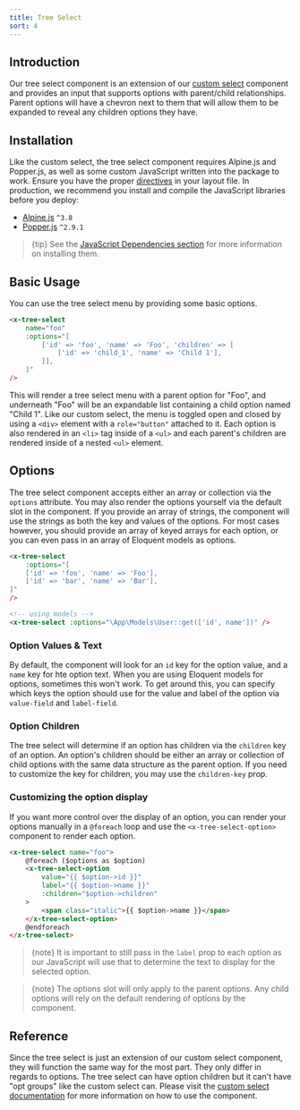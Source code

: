 ```yaml
---
title: Tree Select
sort: 4
---
```


## Introduction

Our tree select component is an extension of our [custom select](/docs/laravel-form-components/{version}/selects/custom-select) component and provides
an input that supports options with parent/child relationships. Parent options will have a chevron next to them that will allow them to be expanded
to reveal any children options they have.

## Installation

Like the custom select, the tree select component requires Alpine.js and Popper.js, as well as some custom JavaScript written into the package to work.
Ensure you have the proper [directives](/docs/laravel-form-components/installation#directives) in your layout file.
In production, we recommend you install and compile the JavaScript libraries before you deploy:

-   [Alpine.js](https://github.com/alpinejs/alpine) `^3.8`
-   [Popper.js](https://popper.js.org) `^2.9.1`

> {tip} See the [JavaScript Dependencies section](/docs/laravel-form-components/{version}/installation#javascript-dependencies) for more information on installing them.

## Basic Usage

You can use the tree select menu by providing some basic options.

```html
<x-tree-select
    name="foo"
    :options="[
        ['id' => 'foo', 'name' => 'Foo', 'children' => [
            ['id' => 'child_1', 'name' => 'Child 1'],
        ]],
    ]"
/>
```

This will render a tree select menu with a parent option for "Foo", and underneath "Foo" will be an expandable list containing a child option named "Child 1".
Like our custom select, the menu is toggled open and closed by using a `<div>` element with a `role="button"` attached to it. Each option is also rendered
in an `<li>` tag inside of a `<ul>` and each parent's children are rendered inside of a nested `<ul>` element.

## Options

The tree select component accepts either an array or collection via the `options` attribute. You may also render the options yourself via the default slot in the component.
If you provide an array of strings, the component will use the strings as both the key and values of the options. For most cases however, you should provide an array
of keyed arrays for each option, or you can even pass in an array of Eloquent models as options.

```html
<x-tree-select
    :options="[
    ['id' => 'foo', 'name' => 'Foo'],
    ['id' => 'bar', 'name' => 'Bar'],
]"
/>

<!-- using models -->
<x-tree-select :options="\App\Models\User::get(['id', name'])" />
```

### Option Values & Text

By default, the component will look for an `id` key for the option value, and a `name` key for hte option text. When you are using Eloquent models for options,
sometimes this won't work. To get around this, you can specify which keys the option should use for the value and label of the option via `value-field` and `label-field`.

### Option Children

The tree select will determine if an option has children via the `children` key of an option. An option's children should be either an array or collection of child options with the
same data structure as the parent option. If you need to customize the key for children, you may use the `children-key` prop.

### Customizing the option display

If you want more control over the display of an option, you can render your options manually in a `@foreach` loop and use the `<x-tree-select-option>` component to render each option.

```html
<x-tree-select name="foo">
    @foreach ($options as $option)
    <x-tree-select-option
        value="{{ $option->id }}"
        label="{{ $option->name }}"
        :children="$option->children"
    >
        <span class="italic">{{ $option->name }}</span>
    </x-tree-select-option>
    @endforeach
</x-tree-select>
```

> {note} It is important to still pass in the `label` prop to each option as our JavaScript will use that to determine the
> text to display for the selected option.

> {note} The options slot will only apply to the parent options. Any child options will rely on the default rendering of options by the component.

## Reference

Since the tree select is just an extension of our custom select component, they will function the same way for the most part. They only differ in regards to options.
The tree select can have option children but it can't have "opt groups" like the custom select can. Please visit the [custom select documentation](/docs/laravel-form-components/{version}/selects/custom-select) for more information
on how to use the component.
